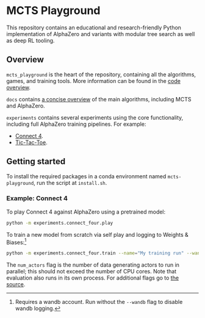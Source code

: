 # MCTS Playground

This repository contains an educational and research-friendly Python implementation of AlphaZero and variants with modular tree search as well as deep RL tooling.

## Overview

`mcts_playground` is the heart of the repository, containing all the algorithms, games, and training tools. More information can be found in the [code overview](./mcts_playground/README.md).

`docs` contains [a concise overview](./docs/algorithms_overview.md) of the main algorithms, including MCTS and AlphaZero.

`experiments` contains several experiments using the core functionality, including full AlphaZero training pipelines. For example:

- [Connect 4](./experiments/connect_four/).
- [Tic-Tac-Toe](./experiments/experimenting_with_model_architectures_in_tic_tac_toe/).

## Getting started

To install the required packages in a conda environment named `mcts-playground`, run the script at `install.sh`.

### Example: Connect 4

To play Connect 4 against AlphaZero using a pretrained model:

```bash
python -m experiments.connect_four.play
```

To train a new model from scratch via self play and logging to Weights & Biases:[^1]

[^1]: Requires a wandb account. Run without the `--wandb` flag to disable wandb logging.

```bash
python -m experiments.connect_four.train --name="My training run" --wandb --num_actors=10
```

The `num_actors` flag is the number of data generating actors to run in parallel; this should not exceed the number of CPU cores. Note that evaluation also runs in its own process.
For additional flags go to [the source](./experiments/connect_four/train.py).
